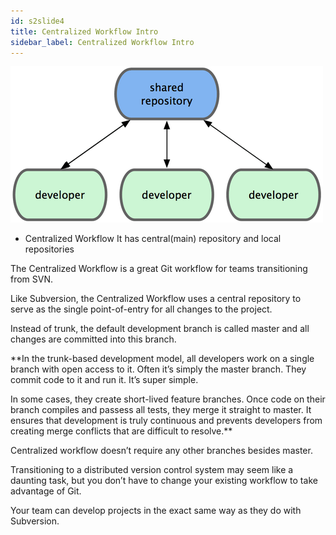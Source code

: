 ```yaml
---
id: s2slide4
title: Centralized Workflow Intro
sidebar_label: Centralized Workflow Intro
---
```




![xxx](https://raw.githubusercontent.com/ChickenKyiv/awesome-git-article/master/img/flows/centralized-workflow.png)

- Centralized Workflow
It has central(main) repository and local repositories

The Centralized Workflow is a great Git workflow for teams transitioning from SVN.

Like Subversion, the Centralized Workflow uses a central repository to serve as the single point-of-entry for all changes to the project.

Instead of trunk, the default development branch is called master and all changes are committed into this branch.

**In the trunk-based development model, all developers work on a single branch with open access to it. Often it’s simply the master branch. They commit code to it and run it. It’s super simple.

In some cases, they create short-lived feature branches. Once code on their branch compiles and passess all tests, they merge it straight to master. It ensures that development is truly continuous and prevents developers from creating merge conflicts that are difficult to resolve.**

Centralized workflow doesn’t require any other branches besides master.

Transitioning to a distributed version control system may seem like a daunting task, but you don’t have to change your existing workflow to take advantage of Git.

Your team can develop projects in the exact same way as they do with Subversion.
